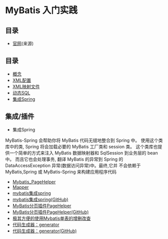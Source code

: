 #   MyBatis 入门实践

##   目录
-   [官网](http://www.mybatis.org/mybatis-3/zh/index.html)(来源)


##  目录
-   [概念](Introduction.md)
-   [XML配置](Configuration.md)
-   [XML映射文件](Mapper.md)
-   [动态SQL](Dynamic-SQL.md)
-   [集成Spring](spring-Introduction.md)



##  集成/插件
-   集成Spring

MyBatis-Spring 会帮助你将 MyBatis 代码无缝地整合到 Spring 中。 使用这个类库中的类, Spring 将会加载必要的 MyBatis 工厂类和 session 类。 这个类库也提供一个简单的方式来注入 MyBatis 数据映射器和 SqlSession 到业务层的 bean 中。 而且它也会处理事务, 翻译 MyBatis 的异常到 Spring 的 DataAccessException 异常(数据访问异常)中。最终,它并 不会依赖于 MyBatis,Spring 或 MyBatis-Spring 来构建应用程序代码


-   [Mybatis_PageHelper](https://gitee.com/free/Mybatis_PageHelper)
-   [Mapper](https://gitee.com/free/Mapper)
-   [mybatis集成spring](http://www.mybatis.org/spring/zh/index.html)
-   [mybatis集成spring(GitHub)](https://github.com/mybatis/spring)
-   [MyBatis分页插件PageHelper](https://pagehelper.github.io/)
-   [MyBatis分页插件PageHelper(GitHub)](https://github.com/pagehelper/Mybatis-PageHelper)
-   [极其方便的使用Mybatis单表的增删改查](https://gitee.com/free/Mapper)
-   [代码生成器：generator](http://www.mybatis.org/generator/)
-   [代码生成器：generator(GitHub)](https://github.com/mybatis/generator)
